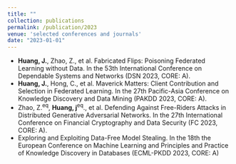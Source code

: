 ```yaml
---
title: ""
collection: publications
permalink: /publication/2023
venue: 'selected conferences and journals'
date: "2023-01-01"
---
```


- **Huang, J.**, Zhao, Z., et al. Fabricated Flips: Poisoning Federated Learning without Data. In the 53th International Conference on Dependable Systems and Networks (DSN 2023, CORE: A).
- **Huang, J.**, Hong, C., et al. Maverick Matters: Client Contribution and Selection in Federated Learning. In the 27th Pacific-Asia Conference on Knowledge Discovery and Data Mining (PAKDD 2023, CORE: A).
- Zhao, Z.<sup>eq</sup>, **Huang, j**<sup>eq</sup>., et al. Defending Against Free-Riders Attacks in Distributed Generative Adversarial Networks. In the 27th International Conference on Financial Cryptography and Data Security (FC 2023, CORE: A).
- Exploring and Exploiting Data-Free Model Stealing. In the 18th  the European Conference on Machine Learning and Principles and Practice of Knowledge Discovery in Databases (ECML-PKDD 2023, CORE: A)
